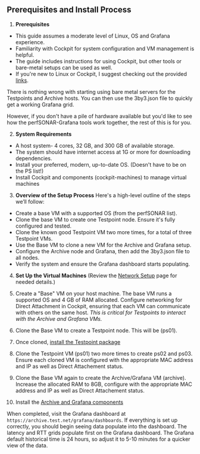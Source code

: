 ## Prerequisites and Install Process

1. **Prerequisites**
- This guide assumes a moderate level of Linux, OS and Grafana experience.
- Familiarity with Cockpit for system configuration and VM management is helpful.
- The guide includes instructions for using Cockpit, but other tools or bare-metal setups can be used as well.
- If you're new to Linux or Cockpit, I suggest checking out the provided [links](../Additional-Resources/Cockpit-link.md).

There is nothing wrong with starting using bare metal servers for the Testpoints and Archive hosts. You can then use the 3by3.json file to quickly get a working Grafana grid.

However, if you don't have a pile of hardware available but you'd like to see how the perfSONAR-Grafana tools work together, the rest of this is for you.

2. **System Requirements**
- A host system- 4 cores, 32 GB, and 300 GB of available storage.
- The system should have internet access at 1G or more for downloading dependencies.
- Install your preferred, modern, up-to-date OS. (Doesn't have to be on the PS list!)
- Install Cockpit and components (cockpit-machines) to manage virtual machines

3. **Overview of the Setup Process**
Here's a high-level outline of the steps we’ll follow:
- Create a base VM with a supported OS (from the perfSONAR list).
- Clone the base VM to create one Testpoint node. Ensure it's fully configured and tested.
- Clone the known good Testpoint VM two more times, for a total of three Testpoint VMs.
- Use the Base VM to clone a new VM for the Archive and Grafana setup.
- Configure the Archive node and Grafana, then add the 3by3.json file to all nodes.
- Verify the system and ensure the Grafana dashboard starts populating.

4. **Set Up the Virtual Machines**
(Review the [Network Setup](../Network-Details/Network-spec.md) page for needed details.)
1. Create a "Base" VM on your host machine. The base VM runs a supported OS and 4 GB of RAM allocated.  Configure networking for Direct Attachment in Cockpit, ensuring that each VM can communicate with others on the same host. _This is critical for Testpoints to interact with the Archive and Grafana VMs._
2. Clone the Base VM to create a Testpoint node. This will be (ps01).
3. Once cloned, [install the Testpoint package](../Build-TP-Archive-Grafana-systems/Install-Testpoint.md)
        
4. Clone the Testpoint VM (ps01) two more times to create ps02 and ps03.  Ensure each cloned VM is configured with the appropriate MAC address and IP as well as Direct Attachement status.
5. Clone the Base VM again to create the Archive/Grafana VM (archive).  Increase the allocated RAM to 8GB, configure with the appropriate MAC address and IP as well as Direct Attachement status.
6. Install the [Archive and Grafana components](../Build-TP-Archive-Grafana-systems/Install-Archive-Grafana.md)

When completed, visit the Grafana dashboard at `https://archive.test.net/grafana/dashboards`. If everything is set up correctly, you should begin seeing data populate into the dashboard. The latency and RTT grids populate first on the Grafana dashboard. The Grafana default historical time is 24 hours, so adjust it to 5-10 minutes for a quicker view of the data.

